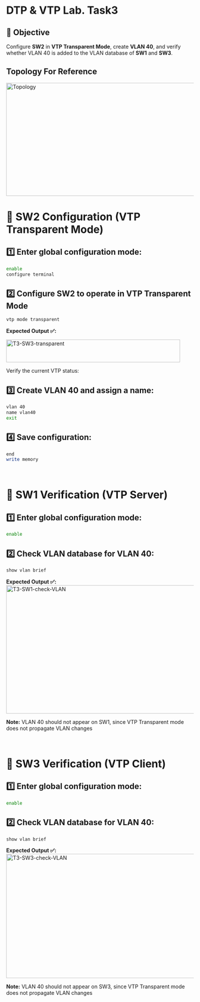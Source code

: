 # DTP & VTP Lab. Task3

## 🎯 Objective
Configure **SW2** in **VTP Transparent Mode**, create **VLAN 40**, and verify whether VLAN 40 is added to the VLAN database of **SW1** and **SW3**.


## Topology For Reference
<img width="642" height="304" alt="Topology" src="https://github.com/user-attachments/assets/2c7ec9fb-46be-43c9-9715-8c7ff7954117" />


# 🧩  SW2 Configuration (VTP Transparent Mode)

## 1️⃣ Enter global configuration mode:
```bash
enable
configure terminal
```

## 2️⃣ Configure SW2 to operate in VTP Transparent Mode
```bash
vtp mode transparent
```

**Expected Output ✅:**

<img width="467" height="61" alt="T3-SW3-transparent" src="https://github.com/user-attachments/assets/575acad4-45a3-4da6-9850-3b0039bbe672" />

Verify the current VTP status:

## 3️⃣ Create VLAN 40 and assign a name:
```bash
vlan 40
name vlan40
exit
```

## 4️⃣ Save configuration:
```bash
end
write memory
```

<br>

# 🧩 SW1 Verification (VTP Server)

## 1️⃣ Enter global configuration mode:

```bash
enable
```

## 2️⃣ Check VLAN database for VLAN 40:
```bash
show vlan brief
```

**Expected Output ✅:**
<img width="810" height="345" alt="T3-SW1-check-VLAN" src="https://github.com/user-attachments/assets/bc61fb7d-bd2c-45eb-a1c4-00979d238048" />

**Note:** VLAN 40 should not appear on SW1, since VTP Transparent mode does not propagate VLAN changes


<br>

# 🧩 SW3 Verification (VTP Client)

## 1️⃣ Enter global configuration mode:

```bash
enable
```

## 2️⃣ Check VLAN database for VLAN 40:
```bash
show vlan brief
```

**Expected Output ✅:**
<img width="803" height="334" alt="T3-SW3-check-VLAN" src="https://github.com/user-attachments/assets/d54683f7-d848-4142-b3d4-d790c44d12e2" />

**Note:** VLAN 40 should not appear on SW3, since VTP Transparent mode does not propagate VLAN changes









